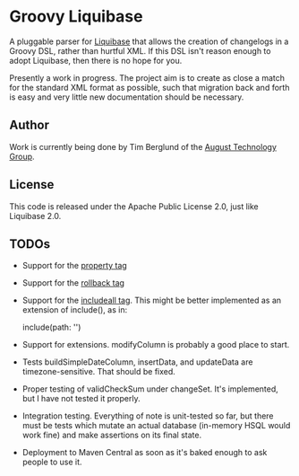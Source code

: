 # Groovy Liquibase
A pluggable parser for [Liquibase](http://liquibase.org) that allows the creation of changelogs in a Groovy DSL, rather than hurtful XML. If this DSL isn't reason enough to adopt Liquibase, then there is no hope for you. 

Presently a work in progress. The project aim is to create as close a match for the standard XML format as possible, such that migration back and forth is easy and very little new documentation should be necessary.

## Author
Work is currently being done by Tim Berglund of the [August Technology Group](http://augusttechgroup.com).

## License
This code is released under the Apache Public License 2.0, just like Liquibase 2.0.

## TODOs

 * Support for the [property tag](http://www.liquibase.org/manual/changelog_parameters)
 * Support for the [rollback tag](http://www.liquibase.org/manual/rollback)
 * Support for the [includeall tag](http://www.liquibase.org/manual/includeall). This might be better implemented as an extension of include(), as in:
 
	include(path: '')
    
 * Support for extensions. modifyColumn is probably a good place to start.
 * Tests buildSimpleDateColumn, insertData, and updateData are timezone-sensitive. That should be fixed.
 * Proper testing of validCheckSum under changeSet. It's implemented, but I have not tested it properly.
 * Integration testing. Everything of note is unit-tested so far, but there must be tests which mutate an actual database (in-memory HSQL would work fine) and make assertions on its final state.
 * Deployment to Maven Central as soon as it's baked enough to ask people to use it.